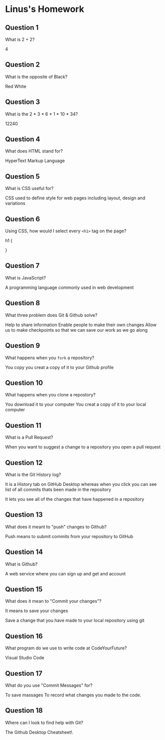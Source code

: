 # Linus's Homework

## Question 1

What is 2 + 2?

4

## Question 2

What is the opposite of Black?

Red
White

## Question 3

What is the  2 * 3 * 6 * 1 * 10 * 34?

12240

## Question 4 

What does HTML stand for?

HyperText Markup Language

## Question 5

What is CSS useful for?

CSS used to define style for web pages including layout, design and variations

## Question 6

Using CSS, how would I select every `<h1>` tag on the page?

h1 {

}

## Question 7

What is JavaScript?

A programming language commonly used in web development

## Question 8

What three problem does Git & Github solve?

Help to share information
Enable people to make their own changes
Allow us to make checkpoints so that we can save our work as we go along

## Question 9

What happens when you `fork` a repository?

You copy
you creat a copy of it to your Github profile

## Question 10 

What happens when you clone a repostory?

You download it to your computer
You creat a copy of it to your local computer

## Question 11

What is a Pull Request?


When you want to suggest a change to a repository you open a pull request

## Question 12

What is the Git History log?

It is a History tab on GitHub Desktop whereas when you click you can see list of all commits thats been made in the repository

It lets you see all of the changes that have happened in a repository

## Question 13

What does it meant to "push" changes to Github?

Push means to submit commits from your repository to GitHub 

## Question 14

What is Github?

A web service where you can sign up and get and account

## Question 15

What does it mean to "Commit your changes"?

It means to save your changes

Save a change that you have made to your local repository using git
## Question 16

What program do we use to write code at CodeYourFuture?

Visual Studio Code

## Question 17

What do you use "Commit Messages" for?

To save massages
To record what changes you made to the code.

## Question 18

Where can I look to find help with Git?

The Github Desktop Cheatsheet!.
